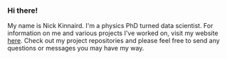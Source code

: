 ### Hi there!

My name is Nick Kinnaird. I'm a physics PhD turned data scientist. For information on me and various projects I've worked on, visit my website [here](https://nkinnaird.github.io/). Check out my project repositories and please feel free to send any questions or messages you may have my way.






<!--
**nkinnaird/nkinnaird** is a ✨ _special_ ✨ repository because its `README.md` (this file) appears on your GitHub profile.


Here are some ideas to get you started:

- 🔭 I’m currently working on ...
- 🌱 I’m currently learning ...
- 👯 I’m looking to collaborate on ...
- 🤔 I’m looking for help with ...
- 💬 Ask me about ...
- 📫 How to reach me: ...
- 😄 Pronouns: ...
- ⚡ Fun fact: ...
-->
